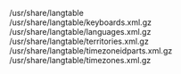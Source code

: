 /usr/share/langtable  
/usr/share/langtable/keyboards.xml.gz  
/usr/share/langtable/languages.xml.gz  
/usr/share/langtable/territories.xml.gz  
/usr/share/langtable/timezoneidparts.xml.gz  
/usr/share/langtable/timezones.xml.gz  
